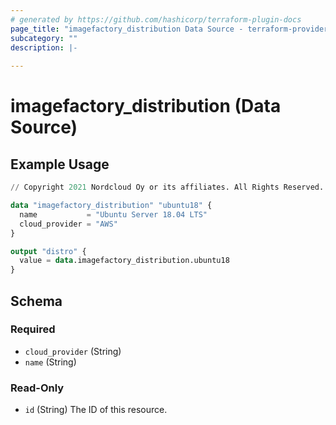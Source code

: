 ```yaml
---
# generated by https://github.com/hashicorp/terraform-plugin-docs
page_title: "imagefactory_distribution Data Source - terraform-provider-imagefactory"
subcategory: ""
description: |-
  
---
```


# imagefactory_distribution (Data Source)



## Example Usage

```terraform
// Copyright 2021 Nordcloud Oy or its affiliates. All Rights Reserved.

data "imagefactory_distribution" "ubuntu18" {
  name           = "Ubuntu Server 18.04 LTS"
  cloud_provider = "AWS"
}

output "distro" {
  value = data.imagefactory_distribution.ubuntu18
}
```

<!-- schema generated by tfplugindocs -->
## Schema

### Required

- `cloud_provider` (String)
- `name` (String)

### Read-Only

- `id` (String) The ID of this resource.
